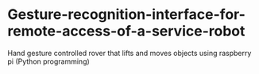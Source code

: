 # Gesture-recognition-interface-for-remote-access-of-a-service-robot
Hand gesture controlled rover that lifts and moves objects using raspberry pi (Python programming)

